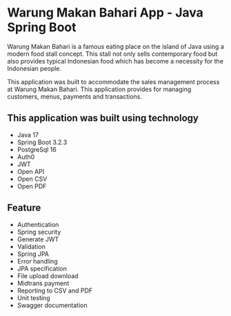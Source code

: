 # Warung Makan Bahari App - Java Spring Boot

Warung Makan Bahari is a famous eating place on the island of Java using a modern food stall concept. This stall not only sells contemporary food but also provides typical Indonesian food which has become a necessity for the Indonesian people.

This application was built to accommodate the sales management process at Warung Makan Bahari. This application provides for managing customers, menus, payments and transactions.

## This application was built using technology

- Java 17
- Spring Boot 3.2.3
- PostgreSql 16
- Auth0
- JWT 
- Open API
- Open CSV
- Open PDF

## Feature

- Authentication 
- Spring security 
- Generate JWT 
- Validation 
- Spring JPA 
- Error handling 
- JPA specification 
- File upload download
- Midtrans payment
- Reporting to CSV and PDF
- Unit testing 
- Swagger documentation
